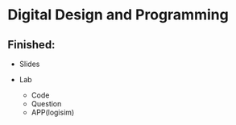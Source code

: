 # Digital Design and Programming

## Finished:

- Slides

- Lab

  - Code
  - Question
  - APP(logisim)
  
